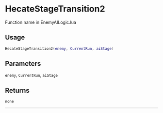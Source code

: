 # HecateStageTransition2
Function name in EnemyAILogic.lua
## Usage
```lua
HecateStageTransition2(enemy, CurrentRun, aiStage)
```
## Parameters
`enemy`, `CurrentRun`, `aiStage`
## Returns
`none`

---